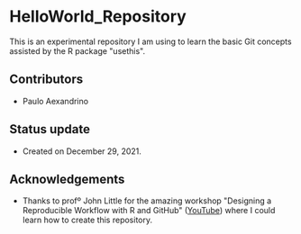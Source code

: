 
# HelloWorld_Repository

<!-- badges: start -->
<!-- badges: end -->

This is an experimental repository I am using to learn the basic Git concepts assisted by the R package "usethis".

## Contributors

- Paulo Aexandrino

## Status update

- Created on December 29, 2021.

## Acknowledgements

- Thanks to profº John Little for the amazing workshop "Designing a Reproducible Workflow with R and GitHub" ([YouTube](https://youtu.be/Cn-72tbRNFc)) where I could learn how to create this repository.
